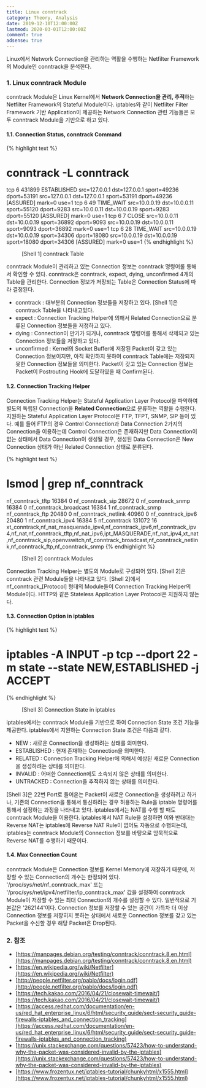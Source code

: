 ```yaml
---
title: Linux conntrack
category: Theory, Analysis
date: 2019-12-10T12:00:00Z
lastmod: 2020-03-01T12:00:00Z
comment: true
adsense: true
---
```


Linux에서 Network Connection을 관리하는 역활을 수행하는 Netfilter Framework의 Module인 conntrack을 분석한다.

### 1. Linux conntrack Module

conntrack Module은 Linux Kernel에서 **Network Connection을 관리, 추적**하는 Netfilter Framework의 Stateful Module이다. iptables와 같이 Netfilter Filter Framework 기반 Application이 제공하는 Network Connection 관련 기능들은 모두 conntrack Module을 기반으로 하고 있다.

#### 1.1. Connection Status, conntrack Command

{% highlight text %}
# conntrack -L conntrack
tcp      6 431899 ESTABLISHED src=127.0.0.1 dst=127.0.0.1 sport=49236 dport=53191 src=127.0.0.1 dst=127.0.0.1 sport=53191 dport=49236 [ASSURED] mark=0 use=1
tcp      6 49 TIME_WAIT src=10.0.0.19 dst=10.0.0.11 sport=55120 dport=9283 src=10.0.0.11 dst=10.0.0.19 sport=9283 dport=55120 [ASSURED] mark=0 use=1
tcp      6 7 CLOSE src=10.0.0.11 dst=10.0.0.19 sport=36892 dport=9093 src=10.0.0.19 dst=10.0.0.11 sport=9093 dport=36892 mark=0 use=1
tcp      6 28 TIME_WAIT src=10.0.0.19 dst=10.0.0.19 sport=34306 dport=18080 src=10.0.0.19 dst=10.0.0.19 sport=18080 dport=34306 [ASSURED] mark=0 use=1
{% endhighlight %}
<figure>
<figcaption class="caption">[Shell 1] conntrack Table</figcaption>
</figure>

conntrack Module이 관리하고 있는 Connection 정보는 conntrack 명령어롤 통해서 확인할 수 있다. conntrack은 conntrack, expect, dying, unconfirmed 4개의 Table을 관리한다. Connection 정보가 저장되는 Table은 Connection Status에 따라 결정된다.

* conntrack : 대부분의 Connection 정보들을 저장하고 있다. [Shell 1]은 conntrack Table을 나타내고있다.
* expect : Connection Tracking Helper에 의해서 Related Connection으로 분류된 Connection 정보들을 저정하고 있다.
* dying : Connection이 만기가 되거나, conntrack 명령어를 통해서 삭제되고 있는 Connection 정보들을 저장하고 있다.
* unconfirmed : Kernel의 Socket Buffer에 저장된 Packet이 갖고 있는 Connection 정보이지만, 아직 확인하지 못하여 conntrack Table에는 저장되지 못한 Connection 정보들을 의미한다. Packet이 갖고 있는 Connection 정보는 Packet이 Postrouting Hook에 도달하였을 때 Confirm된다.

#### 1.2. Connection Tracking Helper

Connection Tracking Helper는 Stateful Application Layer Protocol을 파악하여 별도의 독립된 Connection을 **Related Connection**으로 분류하는 역활을 수행한다. 지원하는 Stateful Application Layer Protocol은 FTP, TFPT, SNMP, SIP 등이 있다. 예를 들어 FTP의 경우 Control Connection과 Data Connection 2가지의 Connection을 이용하는데 Control Connection은 존재하지만 Data Connection이 없는 상태에서 Data Connection이 생성될 경우, 생성된 Data Connection은 New Connection 상태가 아닌 Related Connection 상태로 분류된다.

{% highlight text %}
# lsmod | grep nf_conntrack
nf_conntrack_tftp      16384  0
nf_conntrack_sip       28672  0
nf_conntrack_snmp      16384  0
nf_conntrack_broadcast    16384  1 nf_conntrack_snmp
nf_conntrack_ftp       20480  0
nf_conntrack_netlink    40960  0
nf_conntrack_ipv6      20480  1
nf_conntrack_ipv4      16384  5
nf_conntrack          131072  16 xt_conntrack,nf_nat_masquerade_ipv4,nf_conntrack_ipv6,nf_conntrack_ipv4,nf_nat,nf_conntrack_tftp,nf_nat_ipv6,ipt_MASQUERADE,nf_nat_ipv4,xt_nat,nf_conntrack_sip,openvswitch,nf_conntrack_broadcast,nf_conntrack_netlink,nf_conntrack_ftp,nf_conntrack_snmp
{% endhighlight %}
<figure>
<figcaption class="caption">[Shell 2] conntrack Modules</figcaption>
</figure>

Connection Tracking Helper는 별도의 Module로 구성되어 있다. [Shell 2]은 conntrack 관련 Module들을 나타내고 있다. [Shell 2]에서 nf_conntrack_[Protocol] 형태의 Module들이 Connection Tracking Helper의 Module이다. HTTP와 같은 Stateless Application Layer Protocol은 지원하지 않는다.

#### 1.3. Connection Option in iptables

{% highlight text %}
# iptables -A INPUT -p tcp --dport 22 -m state --state NEW,ESTABLISHED -j ACCEPT
{% endhighlight %}
<figure>
<figcaption class="caption">[Shell 3] Connection State in iptables</figcaption>
</figure>

iptables에서는 conntrack Module을 기반으로 하여 Connection State 조건 기능을 제공한다. iptables에서 지원하는 Connection State 조건은 다음과 같다.

* NEW : 새로운 Connection을 생성하려는 상태를 의미한다.
* ESTABLISHED : 현재 존재하는 Connection을 의미한다.
* RELATED : Connection Tracking Helper에 의해서 예상된 새로운 Connection을 생성하려는 상태를 의미한다.
* INVALID : 어떠한 Connection에도 소속되지 않은 상태를 의미한다.
* UNTRACKED : Connection을 추적하지 않는 상태를 의미한다.

[Shell 3]은 22번 Port로 들어온는 Packet이 새로운 Connection을 생성하려고 하거나, 기존의 Connection을 통해서 통신하려는 경우 허용하는 Rule을 iptable 명령어를 통해서 설정하는 과정을 나타내고 있다. iptables에서는 NAT를 수행 할 때도 conntrack Module을 이용한다. iptables에서 NAT Rule을 설정하면 이와 반대대는 Reverse NAT는 iptables에 Reverse NAT Rule이 없어도 자동으로 수행되는데, iptables는 conntrack Module의 Connection 정보를 바탕으로 암묵적으로 Reverse NAT를 수행하기 때문이다.

#### 1.4. Max Connection Count

conntrack Module은 Connection 정보를 Kernel Memory에 저장하기 때문에, 저장할 수 있는 Connection의 개수는 한정되어 있다. '/proc/sys/net/nf_conntrack_max' 또는 '/proc/sys/net/ipv4/netfilter/ip_conntrack_max' 값을 설정하여 conntrack Module이 저장할 수 있는 최대 Connection의 개수를 설정할 수 있다. 일반적으로 기본값은 '262144'이다. Connection 정보를 저장할 수 있는 공간이 가득차 더 이상 Connection 정보를 저장히지 못하는 상태에서 새로운 Connection 정보를 갖고 있는 Packet을 수신할 경우 해당 Packet은 Drop된다.

### 2. 참조

* [https://manpages.debian.org/testing/conntrack/conntrack.8.en.html](https://manpages.debian.org/testing/conntrack/conntrack.8.en.html)
* [https://en.wikipedia.org/wiki/Netfilter](https://en.wikipedia.org/wiki/Netfilter)
* [http://people.netfilter.org/pablo/docs/login.pdf](http://people.netfilter.org/pablo/docs/login.pdf)
* [https://tech.kakao.com/2016/04/21/closewait-timewait/](https://tech.kakao.com/2016/04/21/closewait-timewait/)
* [https://access.redhat.com/documentation/en-us/red_hat_enterprise_linux/6/html/security_guide/sect-security_guide-firewalls-iptables_and_connection_tracking](https://access.redhat.com/documentation/en-us/red_hat_enterprise_linux/6/html/security_guide/sect-security_guide-firewalls-iptables_and_connection_tracking)
* [https://unix.stackexchange.com/questions/57423/how-to-understand-why-the-packet-was-considered-invalid-by-the-iptables](https://unix.stackexchange.com/questions/57423/how-to-understand-why-the-packet-was-considered-invalid-by-the-iptables)
* [https://www.frozentux.net/iptables-tutorial/chunkyhtml/x1555.html](https://www.frozentux.net/iptables-tutorial/chunkyhtml/x1555.html)